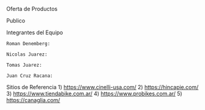 Oferta de Productos




Publico



Integrantes del Equipo

    Roman Denemberg:

    Nicolas Juarez:

    Tomas Juarez: 

    Juan Cruz Racana:

Sitios de Referencia
    1) https://www.cinelli-usa.com/
    2) https://hincapie.com/
    3) https://www.tiendabike.com.ar/
    4) https://www.probikes.com.ar/
    5) https://canaglia.com/
